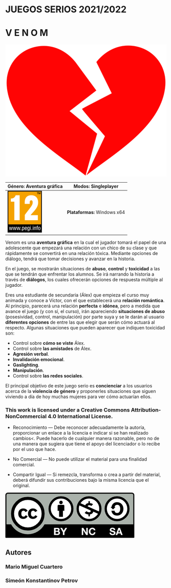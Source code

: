 # JUEGOS SERIOS 2021/2022
# V E N O M

![LOGO](./assetsWeb/corazon.png)


| **Género:** Aventura gráfica | **Modos:** Singleplayer |
| --- | --- |
| ![PEGI](./assetsWeb/pegi12.png) | **Plataformas:** Windows x64 |


Venom es una **aventura gráfica** en la cual el jugador tomará el papel de una adolescente que empezará una relación con un chico de su clase y que rápidamente se convertirá en una relación tóxica. Mediante opciones de diálogo, tendrá que tomar decisiones y avanzar en la historia.

En el juego, se mostrarán situaciones de **abuso**, **control** y **toxicidad** a las que se tendrán que enfrentar los alumnos. 
Se irá narrando la historia a través de **diálogos**, los cuales ofrecerán opciones de respuesta múltiple al jugador.

Eres una estudiante de secundaria (Álex) que empieza el curso muy animada y conoce a Víctor, con el que establecerá una **relación romántica**. Al principio, parecerá una relación **perfecta** e **idónea**, pero a medida que avance el juego (y con sí, el curso), irán apareciendo **situaciones de abuso** (posesividad, control, manipulación) por parte suya y se le darán al usuario **diferentes opciones** de entre las que elegir que serán cómo actuará al respecto.
Algunas situaciones que pueden aparecer que indiquen toxicidad son:
- Control sobre **cómo se viste** Álex.
- Control sobre **las amistades** de Álex.
- **Agresión verbal**.
- **Invalidación emocional**.
- **Gaslighting**.
- **Manipulación**.
- Control sobre **las redes sociales**.

El principal objetivo de este juego serio es **concienciar** a los usuarios acerca de la **violencia de género** y proponerles situaciones que siguen viviendo a día de hoy
muchas mujeres para ver cómo actuarían ellos.



### This work is licensed under a Creative Commons Attribution-NonCommercial 4.0 International License.
- Reconocimiento — Debe reconocer adecuadamente la autoría, proporcionar un enlace a la licencia e indicar si se han realizado cambios<. Puede hacerlo de cualquier manera razonable, pero no de una manera que sugiera que tiene el apoyo del licenciador o lo recibe por el uso que hace.

- No Comercial — No puede utilizar el material para una finalidad comercial.

- Compartir Igual — Si remezcla, transforma o crea a partir del material, deberá difundir sus contribuciones bajo la misma licencia que el original.

![LICENCIA](./assetsWeb/licencia.png)


## Autores
### Mario Miguel Cuartero
### Simeón Konstantinov Petrov
